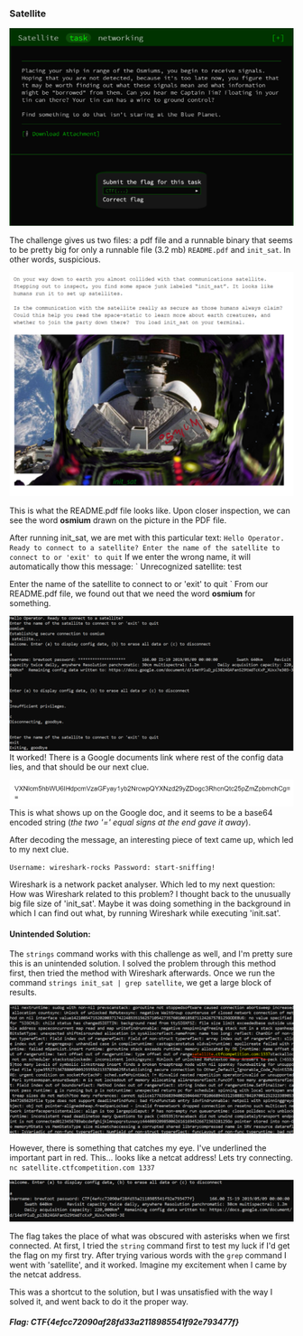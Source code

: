 ### Satellite

![Screenshot](https://github.com/Eunseo-Lee/Computer-Journey/blob/master/CTF%20Writeup/2019/Google%20CTF%20Beginners/Satellite/Screenshots/Screenshot.PNG)

The challenge gives us two files: a pdf file and a runnable binary that seems to be pretty big for only a runnable file (3.2 mb)
`README.pdf` and `init_sat`. 
In other words, suspicious. 

![README.pdf](https://github.com/Eunseo-Lee/Computer-Journey/blob/master/CTF%20Writeup/2019/Google%20CTF%20Beginners/Satellite/Screenshots/README.PNG)

This is what the README.pdf file looks like. Upon closer inspection, we can see the word
**osmium** drawn on the picture in the PDF file. 

After running init_sat, we are met with this particular text:
`
Hello Operator. Ready to connect to a satellite?
Enter the name of the satellite to connect to or 'exit' to quit
`
If we enter the wrong name, it will automatically thow this message:
`
Unrecognized satellite: test

Enter the name of the satellite to connect to or 'exit' to quit
`
From our README.pdf file, we found out that we need the word **osmium** for something.

![init_sat](https://github.com/Eunseo-Lee/Computer-Journey/blob/master/CTF%20Writeup/2019/Google%20CTF%20Beginners/Satellite/Screenshots/init_sat.PNG)
It worked! 
There is a Google documents link where rest of the config data lies, and that should be our next clue. 

![Base64](https://github.com/Eunseo-Lee/Computer-Journey/blob/master/CTF%20Writeup/2019/Google%20CTF%20Beginners/Satellite/Screenshots/base64.PNG)
This is what shows up on the Google doc, and it seems to be a base64 encoded string (*the two '=' equal signs at the end gave it away*).

After decoding the message, an interesting piece of text came up, which led to my next clue. 

`
Username: wireshark-rocks
Password: start-sniffing!
`

Wireshark is a network packet analyser. Which led to my next question: How was Wireshark related to this problem?
I thought back to the unusually big file size of 'init_sat'. Maybe it was doing something in the background in which
I can find out what, by running Wireshark while executing 'init.sat'. 







#### Unintended Solution:

The `strings` command works with this challenge as well, and I'm pretty sure this is an unintended solution. 
I solved the problem through this method first, then tried the method with Wireshark afterwards. 
Once we run the command `strings init_sat | grep satellite`, we get a large block of results. 

![netcat](https://github.com/Eunseo-Lee/Computer-Journey/blob/master/CTF%20Writeup/2019/Google%20CTF%20Beginners/Satellite/Screenshots/netcat.PNG)

However, there is something that catches my eye. I've underlined the important part in red. 
This... looks like a netcat address! Lets try connecting.
`nc satellite.ctfcompetition.com 1337`

![flag](https://github.com/Eunseo-Lee/Computer-Journey/blob/master/CTF%20Writeup/2019/Google%20CTF%20Beginners/Satellite/Screenshots/flag.PNG)

The flag takes the place of what was obscured with asterisks when we first connected. At first, I tried the 
`string` command first to test my luck if I'd get the flag on my first try. After trying various words with the `grep` command
I went with 'satellite', and it worked. Imagine my excitement when I came by the netcat address. 

This was a shortcut to the solution, but I was unsatisfied with the way I solved it, and went back to do it the proper way. 

##### Flag: CTF{4efcc72090af28fd33a2118985541f92e793477f} 


